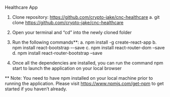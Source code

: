 Healthcare App

1)	Clone repository: https://github.com/crypto-jake/cnc-healthcare
		a.	git clone https://github.com/crypto-jake/cnc-healthcare	

2)	Open your terminal and “cd” into the newly cloned folder
 
3)	Run the following commands**:
		a.	npm install -g create-react-app
		b.	npm install react-bootstrap –-save
		c.	npm install react-router-dom –save
		d.	npm install react-router-bootstrap –save

4)	Once all the dependencies are installed, you can run the command npm start to launch the application on your local browser

 

** Note: You need to have npm installed on your local machine prior to running the application. Please visit https://www.npmjs.com/get-npm to get started if you haven’t already. 

